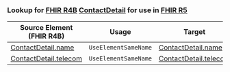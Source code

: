 ### Lookup for [FHIR R4B](https://hl7.org/fhir/R4B/) [ContactDetail](https://hl7.org/fhir/R4B/ContactDetail.html) for use in [FHIR R5](https://hl7.org/fhir/R5/)

| Source Element (FHIR R4B) | Usage | Target |
| -------------- | ----- | ------ |
| [ContactDetail.name](https://hl7.org/fhir/R4B/ContactDetail.html#resource) | `UseElementSameName` | [ContactDetail.name](https://hl7.org/fhir/R5/ContactDetail.html#resource) |
| [ContactDetail.telecom](https://hl7.org/fhir/R4B/ContactDetail.html#resource) | `UseElementSameName` | [ContactDetail.telecom](https://hl7.org/fhir/R5/ContactDetail.html#resource) |
